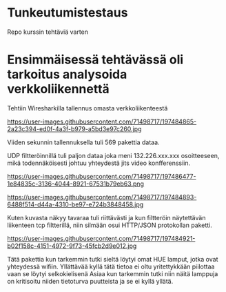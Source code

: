 # Tunkeutumistestaus
Repo kurssin tehtäviä varten

# Ensimmäisessä tehtävässä oli tarkoitus analysoida verkkoliikennettä

Tehtiin Wiresharkilla tallennus omasta verkkoliikenteestä

https://user-images.githubusercontent.com/71498717/197484865-2a23c394-ed0f-4a3f-b979-a5bd3e97c260.jpg

Viiden sekunnin tallennuksella tuli 569 pakettia dataa.

UDP filtteröinnillä tuli paljon dataa joka meni 132.226.xxx.xxx osoitteeseen, mikä todennäköisesti johtuu yhteydestä jits video konfferenssiin.

https://user-images.githubusercontent.com/71498717/197486477-1e84835c-3136-4044-8921-67531b79eb63.png



https://user-images.githubusercontent.com/71498717/197484893-6488f514-d44a-4310-be97-e724b3848458.jpg

Kuten kuvasta näkyy tavaraa tuli riittävästi ja kun filtteröin näytettävän liikenteen tcp filtterillä, niin silmään osui HTTP/JSON protokollan paketti.

https://user-images.githubusercontent.com/71498717/197484921-b02f158c-4151-4972-9f73-45fcb2d9e012.jpg


Tätä pakettia kun tarkemmin tutki sieltä löytyi omat HUE lamput, jotka ovat yhteydessä wifiin. Yllättävää kyllä tätä tietoa ei oltu yritettykkään piilottaa vaan se löytyi selkokielisenä
Asiaa kun tarkemmin tutki niin näitä lamppuja on kritisoitu niiden tietoturva puutteista ja se ei kyllä yllätä.